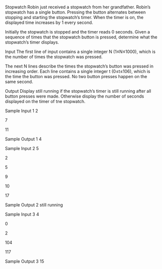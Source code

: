 Stopwatch
Robin just received a stopwatch from her grandfather. Robin’s stopwatch has a single button. Pressing the button alternates between stopping and starting the stopwatch’s timer. When the timer is on, the displayed time increases by 1 every second.

Initially the stopwatch is stopped and the timer reads 0 seconds. Given a sequence of times that the stopwatch button is pressed, determine what the stopwatch’s timer displays.

Input
The first line of input contains a single integer N (1≤N≤1000), which is the number of times the stopwatch was pressed.

The next N lines describe the times the stopwatch’s button was pressed in increasing order. Each line contains a single integer t (0≤t≤106), which is the time the button was pressed. No two button presses happen on the same second.

Output
Display still running if the stopwatch’s timer is still running after all button presses were made. Otherwise display the number of seconds displayed on the timer of tne stopwatch.

Sample Input 1
2

7

11

Sample Output 1
4

Sample Input 2
5

2

5

9

10

17

Sample Output 2
still running

Sample Input 3
4

0

2

104

117

Sample Output 3
15
